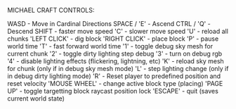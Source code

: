 MICHAEL CRAFT CONTROLS:

WASD			- Move in Cardinal Directions
SPACE / 'E'	 	- Ascend
CTRL / 'Q'		- Descend
SHIFT			- faster move speed
'C'				- slower move speed
'U' 			- reload all chunks
'LEFT CLICK' 	- dig block
'RIGHT CLICK'	- place block
'P'				- pause world time
'T'				- fast forward world time
'1'				- toggle debug sky mesh for current chunk
'2'				- toggle dirty lighting step debug
'3'				- turn on debug rgb
'4'				- disable lighting effects (flickering, lightning, etc)
'K'				- reload sky mesh for chunk (only if in debug sky mesh mode)
'L'				- step lighting change (only if in debug dirty lighting mode)
'R'				- Reset player to predefined position and reset velocity
'MOUSE WHEEL'	- change active block type (placing)
'PAGE UP'		- toggle targetting block raycast position lock
'ESCAPE'		- quit (saves current world state)

